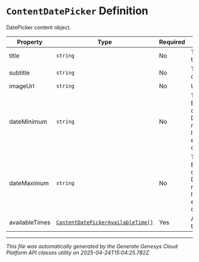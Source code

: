 # `ContentDatePicker` Definition

DatePicker content object.

| Property | Type | Required | Description |
|----------|------|----------|-------------|
| title | `string` | No | Text to show in the title. |
| subtitle | `string` | No | Text to show in the description. |
| imageUrl | `string` | No | URL of an image |
| dateMinimum | `string` | No | The minimum Date Enabled in the datepicker calendar. Date time is represented as an ISO-8601 string. For example: yyyy-MM-ddTHH:mm:ss[.mmm]Z |
| dateMaximum | `string` | No | The maximum Date Enabled in the datepicker calendar. Date time is represented as an ISO-8601 string. For example: yyyy-MM-ddTHH:mm:ss[.mmm]Z |
| availableTimes | [`ContentDatePickerAvailableTime[]`](contentdatepickeravailabletime-definition.md) | Yes | An array of available times objects. |

---

*This file was automatically generated by the Generate Genesys Cloud Platform API classes utility on 2025-04-24T15:04:25.782Z*